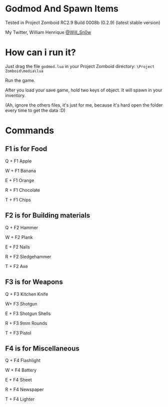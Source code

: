 Godmod And Spawn Items
=========
Tested in Project Zomboid RC2.9 Build 0008b (0.2.9) (latest stable version)

My Twitter, William Henrique <a href="https://twitter.com/Will_Sn0w" target="_blank">@Will_Sn0w</a>

How can i run it?
====================

Just drag the file <code>godmod.lua</code> in your Project Zomboid directory: <code>\Project Zomboid\media\lua</code>

Run the game.

After you load your save game, hold two keys of object. It will spawn in your inventory.

(Ah, ignore the others files, it's just for me, because it's hard open the folder every time to get the data :D)

Commands
========


 F1 is for Food
----------------


Q + F1 Apple

W + F1 Banana

E + F1 Orange

R + F1 Chocolate

T + F1 Chips


F2 is for Building materials
----------------------------

Q + F2 Hammer

W + F2 Plank

E + F2 Nails

R + F2 Sledgehammer

T + F2 Axe


F3 is for Weapons 
-----------------

Q + F3 Kitchen Knife

W+ F3 Shotgun

E + F3 Shotgun Shells

R + F3 9mm Rounds

T + F3 Pistol


F4 is for Miscellaneous
-----------------------

Q + F4 Flashlight

W + F4 Battery

E + F4 Sheet

R + F4 Newspaper

T + F4 Lighter
